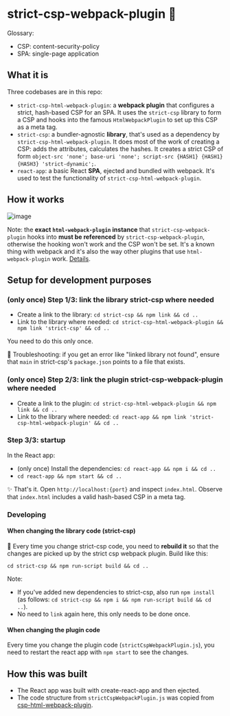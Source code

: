 # strict-csp-webpack-plugin 🦌

Glossary:

- CSP: content-security-policy
- SPA: single-page application

## What it is

Three codebases are in this repo:

- `strict-csp-html-webpack-plugin`: a **webpack plugin** that configures a strict, hash-based CSP for an SPA. It uses the `strict-csp` library to form a CSP and hooks into the famous `HtmlWebpackPlugin` to set up this CSP as a meta tag.
- `strict-csp`: a bundler-agnostic **library**, that's used as a dependency by `strict-csp-html-webpack-plugin`. It does most of the work of creating a CSP: adds the attributes, calculates the hashes. It creates a strict CSP of form `object-src 'none'; base-uri 'none'; script-src {HASH1} {HASH1} {HASH3} 'strict-dynamic';`.
- `react-app`: a basic React **SPA**, ejected and bundled with webpack. It's used to test the functionality of `strict-csp-html-webpack-plugin`.

## How it works

![image](https://user-images.githubusercontent.com/9762897/110346153-91087180-802f-11eb-96f9-fa79e9068dfb.png)

Note: the **exact `html-webpack-plugin` instance** that `strict-csp-webpack-plugin` hooks into **must be referenced** by `strict-csp-webpack-plugin`, otherwise the hooking won't work and the CSP won't be set. It's a known thing with webpack and it's also the way other plugins that use `html-webpack-plugin` work. [Details](https://github.com/jantimon/html-webpack-plugin/issues/1091).

## Setup for development purposes

### (only once) Step 1/3: link the library strict-csp where needed

- Create a link to the library:
  `cd strict-csp && npm link && cd ..`
- Link to the library where needed:
  `cd strict-csp-html-webpack-plugin && npm link 'strict-csp' && cd ..`

You need to do this only once.

🧐 Troubleshooting: if you get an error like "linked library not found", ensure that `main` in strict-csp's `package.json` points to a file that exists.

### (only once) Step 2/3: link the plugin strict-csp-webpack-plugin where needed

- Create a link to the plugin:
  `cd strict-csp-html-webpack-plugin && npm link && cd ..`
- Link to the library where needed:
  `cd react-app && npm link 'strict-csp-html-webpack-plugin' && cd ..`

### Step 3/3: startup

In the React app:

- (only once) Install the dependencies: `cd react-app && npm i && cd ..`
- `cd react-app && npm start && cd ..`

✨ That's it.
Open `http://localhost:{port}` and inspect `index.html`. Observe that `index.html` includes a valid hash-based CSP in a meta tag.

### Developing

#### When changing the library code (strict-csp)

🚨 Every time you change strict-csp code, you need to **rebuild it** so that the changes are picked up by the strict csp webpack plugin. Build like this:

`cd strict-csp && npm run-script build && cd ..`

Note:

- If you've added new dependencies to strict-csp, also run `npm install` (as follows: `cd strict-csp && npm i && npm run-script build && cd ..`).
- No need to `link` again here, this only needs to be done once.

#### When changing the plugin code

Every time you change the plugin code (`strictCspWebpackPlugin.js`), you need to restart the react app with `npm start` to see the changes.

## How this was built

- The React app was built with create-react-app and then ejected.
- The code structure from `strictCspWebpackPlugin.js` was copied from [csp-html-webpack-plugin](https://github.com/slackhq/csp-html-webpack-plugin/issues/76).
